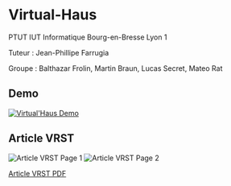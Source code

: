# Virtual-Haus

PTUT IUT Informatique Bourg-en-Bresse Lyon 1

Tuteur : Jean-Phillipe Farrugia

Groupe : Balthazar Frolin, Martin Braun, Lucas Secret, Mateo Rat

## Demo

[![Virtual'Haus Demo](https://img.youtube.com/vi/Gz3Orv7AWSI/0.jpg)](https://www.youtube.com/watch?v=Gz3Orv7AWSI)

## Article VRST

![Article VRST Page 1](/../master/Collaborative_MR-1.png)
![Article VRST Page 2](/../master/Collaborative_MR-2.png)

[Article VRST PDF](/../master/Collaborative_MR.pdf)

